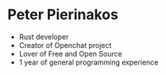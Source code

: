 # Peter Pierinakos

- Rust developer
- Creator of Openchat project
- Lover of Free and Open Source
- 1 year of general programming experience

<!---
QueryFailedException/QueryFailedException is a ✨ special ✨ repository because its `README.md` (this file) appears on your GitHub profile.
You can click the Preview link to take a look at your changes.
--->
